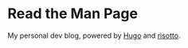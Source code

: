 # Read the Man Page

My personal dev blog, powered by [Hugo](https://gohugo.io/) and [risotto](https://github.com/joeroe/risotto).
